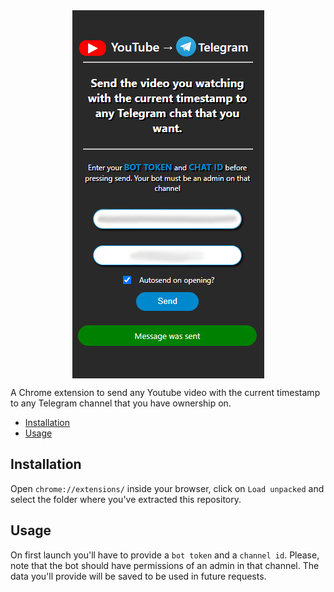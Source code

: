 <div style="display:flex;justify-content:center;margin-bottom:1em;">
    <img src="extension_window.png">
</div>

A Chrome extension to send any Youtube video with the current timestamp to any Telegram channel that you have ownership on.

* [Installation](#installation)
* [Usage](#usage)

## Installation
Open `chrome://extensions/` inside your browser, click on `Load unpacked` and select the folder where you've extracted this repository.
## Usage
On first launch you'll have to provide a `bot token` and a `channel id`. Please, note that the bot should have permissions of an admin in that channel. The data you'll provide will be saved to be used in future requests.